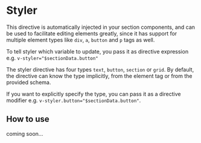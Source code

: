 # Styler

This directive is automatically injected in your section components, and can be used to facilitate editing elements greatly, since it has support for multiple element types like `div`, `a`, `button` and `p` tags as well.

To tell styler which variable to update, you pass it as directive expression e.g. `v-styler="$sectionData.button"`

The styler directive has four types `text`, `button`, `section` or `grid`. By default, the directive can know the type implicitly, from the element tag or from the provided schema. 

If you want to explicitly specify the type, you can pass it as a directive modifier e.g. `v-styler.button="$sectionData.button"`.

## How to use

coming soon...
